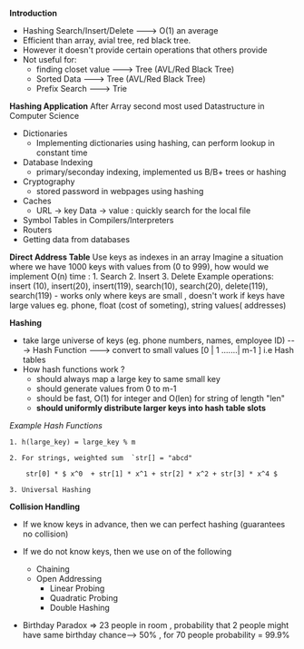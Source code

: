 **Introduction**
- Hashing  Search/Insert/Delete ---> O(1) an average 
- Efficient than array, avial tree, red black tree.
- However it doesn't provide certain operations that others provide 
- Not useful for:
    - finding closet value ---> Tree (AVL/Red Black Tree)
    - Sorted Data  ---> Tree (AVL/Red Black Tree)
    - Prefix Search ---> Trie 
    
**Hashing Application**
After Array second most used Datastructure in Computer Science 
- Dictionaries 
    - Implementing dictionaries using hashing, can perform lookup in constant time 
- Database Indexing 
    - primary/seconday indexing, implemented us B/B+ trees or hashing 
- Cryptography 
    - stored password in webpages using hashing
- Caches 
    - URL -> key Data -> value : quickly search for the local file 
- Symbol Tables in Compilers/Interpreters 
- Routers 
- Getting data from databases  
    
**Direct Address Table**
Use keys as indexes in an array 
Imagine a situation where we have 1000 keys with values from (0 to 999), how would we implement O(n) time :
    1. Search 
    2. Insert 
    3. Delete
    Example operations:
        insert (10), insert(20), insert(119), search(10), search(20), delete(119), search(119)
    - works only where keys are small , doesn't work if keys have large values eg. phone, float (cost of someting), string values( addresses)

**Hashing**
- take large universe of keys (eg. phone numbers, names, employee ID) ---> Hash Function ---> convert to small values [0 | 1 .......| m-1 ] i.e Hash tables 
- How hash functions work ? 
    - should always map a large key to same small key 
    - should generate values from 0 to m-1 
    - should be fast, O(1) for integer and O(len) for string of length "len"
    - **should uniformly distribute larger keys into hash table slots**

*Example Hash Functions*

    1. h(large_key) = large_key % m

    2. For strings, weighted sum  `str[] = "abcd"

        str[0] * $ x^0  + str[1] * x^1 + str[2] * x^2 + str[3] * x^4 $

    3. Universal Hashing 

**Collision Handling**
- If we know keys in advance, then we can perfect hashing (guarantees no collision)
- If we do not know keys, then we use on of the following
    - Chaining
    - Open Addressing
        - Linear Probing
        - Quadratic Probing
        - Double Hashing
    
- Birthday Paradox => 23 people in room , probability that 2 people might have same birthday chance--> 50% , for 70 people probability = 99.9%
